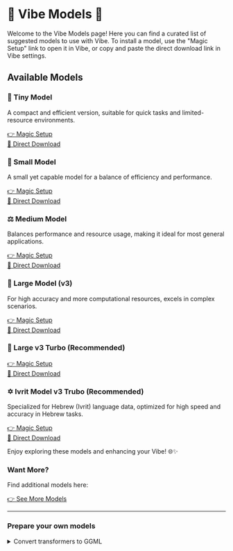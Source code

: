 # 🌟 Vibe Models 🌟

Welcome to the Vibe Models page! Here you can find a curated list of suggested models to use with Vibe. To install a model, use the "Magic Setup" link to open it in Vibe, or copy and paste the direct download link in Vibe settings.

## Available Models

### 🌱 Tiny Model

A compact and efficient version, suitable for quick tasks and limited-resource environments.

[👉 Magic Setup](https://shorturl.at/XSP9R)  
[🔽 Direct Download](https://huggingface.co/ggerganov/whisper.cpp/resolve/main/ggml-tiny.bin?download=true)

### 🌿 Small Model

A small yet capable model for a balance of efficiency and performance.

[👉 Magic Setup](https://shorturl.at/EmJS8)  
[🔽 Direct Download](https://huggingface.co/ggerganov/whisper.cpp/resolve/main/ggml-small.bin?download=true)

### ⚖️ Medium Model

Balances performance and resource usage, making it ideal for most general applications.

[👉 Magic Setup](https://shorturl.at/Ha6br)  
[🔽 Direct Download](https://huggingface.co/ggerganov/whisper.cpp/resolve/main/ggml-medium.bin?download=true)

### 🚀 Large Model (v3)

For high accuracy and more computational resources, excels in complex scenarios.

[👉 Magic Setup](https://tinyurl.com/3cn846h8)  
[🔽 Direct Download](https://huggingface.co/ggerganov/whisper.cpp/resolve/main/ggml-large-v3.bin?download=true)

### 🚀 Large v3 Turbo (Recommended)

[👉 Magic Setup](https://tinyurl.com/yphwban5)  
[🔽 Direct Download](https://huggingface.co/ggerganov/whisper.cpp/resolve/main/ggml-large-v3-turbo.bin)

### ✡️ Ivrit Model v3 Trubo (Recommended)

Specialized for Hebrew (Ivrit) language data, optimized for high speed and accuracy in Hebrew tasks.

[👉 Magic Setup](https://tinyurl.com/t9r3tyxk)  
[🔽 Direct Download](https://huggingface.co/ivrit-ai/whisper-large-v3-turbo-ggml/resolve/main/ggml-model.bin?download=true)

Enjoy exploring these models and enhancing your Vibe! 🌐✨

### Want More?

Find additional models here:

[👉 See More Models](https://huggingface.co/ggerganov/whisper.cpp/tree/main)

---

### Prepare your own models

<details>
<summary>Convert transformers to GGML</summary>

```console
# Setup environment
curl -LsSf https://astral.sh/uv/install.sh | sh
source ~/.bashrc
uv venv
uv pip install torch transformers huggingface_hub
huggingface-cli login --token "token" # https://huggingface.co/settings/tokens

# Convert and upload
git clone https://github.com/openai/whisper
git clone https://github.com/ggml-org/whisper.cpp
git clone https://huggingface.co/ivrit-ai/whisper-large-v3-turbo
uv run ./whisper.cpp/models/convert-h5-to-ggml.py ./whisper-large-v3-turbo/ ./whisper .
uv run huggingface-cli upload --repo-type model whisper-large-v3-turbo-ivrit ./ggml-model.bin ./ggml-model.bin

# Quantize
sudo apt install cmake build-essential -y 
cd whisper.cpp
cmake -B build
cmake --build build --config Release
cd ..
./whisper.cpp/build/bin/quantize ggml-model.bin ./ggml-model.int8.bin q8_0 # fp32/fp16/q8_0/q5_0
```

</details>
